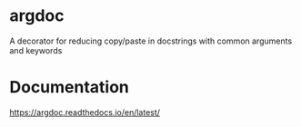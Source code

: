 # argdoc
A decorator for reducing copy/paste in docstrings with common arguments and keywords

# Documentation
https://argdoc.readthedocs.io/en/latest/
